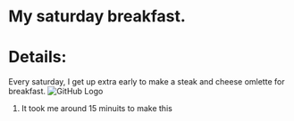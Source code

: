# My saturday breakfast.

# Details:
Every saturday, I get up extra early to make a steak and cheese omlette for breakfast. 
 ![GitHub Logo](http://www.cuisineandcocktails.com/wp-content/uploads/2017/01/IMG_3623-1024x768.jpg)

1. It took me around 15 minuits to make this
